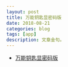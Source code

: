 ```yaml
---
layout: post
title: 万能钥匙显密码版
date: 2018-08-21
categories: blog
tags: [app]
description: 文章金句。
---
```


- [万能钥匙显密码版](http://www.lukou.com/userfeed/17310845)

